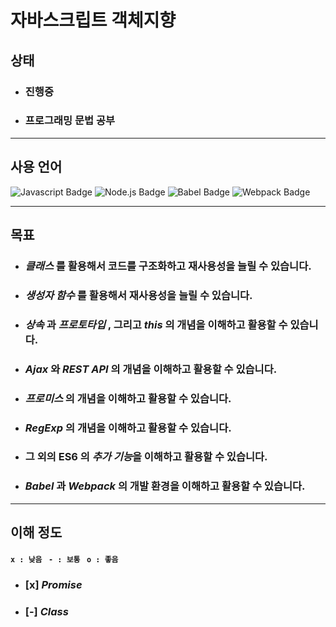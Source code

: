# 자바스크립트 객체지향

## 상태

* ### 진행중
* ### 프로그래밍 문법 공부

<hr>

## 사용 언어

![Javascript Badge](https://img.shields.io/badge/-Javascript-%23F7DF1E)
![Node.js Badge](https://img.shields.io/badge/-Node.js-%23339933)
![Babel Badge](https://img.shields.io/badge/-Babel-%23F9DC3E)
![Webpack Badge](https://img.shields.io/badge/-Webpack-%238DD6F9)

<hr>

## 목표

* ### *클래스* 를 활용해서 코드를 구조화하고 재사용성을 늘릴 수 있습니다.
* ### *생성자 함수* 를 활용해서 재사용성을 늘릴 수 있습니다.
* ### *상속* 과 *프로토타입* , 그리고 *this* 의 개념을 이해하고 활용할 수 있습니다.
* ### *Ajax* 와 *REST API* 의 개념을 이해하고 활용할 수 있습니다.
* ### *프로미스* 의 개념을 이해하고 활용할 수 있습니다.
* ### *RegExp* 의 개념을 이해하고 활용할 수 있습니다.
* ### 그 외의 **ES6** 의 *추가 기능*을 이해하고 활용할 수 있습니다.
* ### *Babel* 과 *Webpack* 의 개발 환경을 이해하고 활용할 수 있습니다.
  
<hr>

## 이해 정도

#### `x : 낮음 ` `- : 보통 ` `o : 좋음 `

* ### [x] *Promise* 
* ### [-] *Class* 